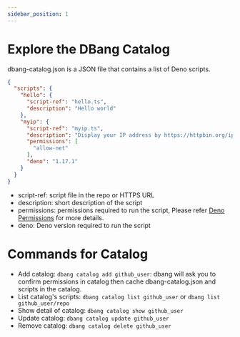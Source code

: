 ```yaml
---
sidebar_position: 1
---
```


# Explore the DBang Catalog

dbang-catalog.json is a JSON file that contains a list of Deno scripts.

```json
{
  "scripts": {
    "hello": {
      "script-ref": "hello.ts",
      "description": "Hello world"
    },
    "myip": {
      "script-ref": "myip.ts",
      "description": "Display your IP address by https://httpbin.org/ip",
      "permissions": [
        "allow-net"
      ],
      "deno": "1.17.1"
    }
  }
}
```

* script-ref: script file in the repo or HTTPS URL
* description: short description of the script
* permissions: permissions required to run the script, Please refer [Deno Permissions](https://deno.land/manual@v1.17.1/getting_started/permissions) for more details.
* deno: Deno version required to run the script


# Commands for Catalog

* Add catalog: `dbang catalog add github_user`:  dbang will ask you to confirm permissions in catalog then cache dbang-catalog.json and scripts in the catalog.
* List catalog's scripts: `dbang catalog list github_user` or `dbang list github_user/repo`
* Show detail of catalog: `dbang catalog show github_user`
* Update catalog: `dbang catalog update github_user`
* Remove catalog: `dbang catalog delete github_user`
